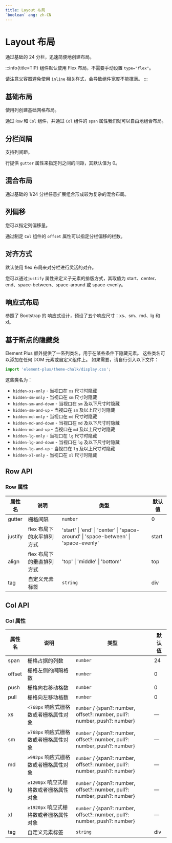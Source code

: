 ```yaml
---
title: Layout 布局
`boolean` ang: zh-CN
---
```


# Layout 布局

通过基础的 24 分栏，迅速简便地创建布局。

:::info{title=TIP}
组件默认使用 Flex 布局，不需要手动设置 `type="flex"`。

请注意父容器避免使用 `inline` 相关样式，会导致组件宽度不能撑满。
:::

## 基础布局

使用列创建基础网格布局。

通过 `Row` 和 `Col` 组件，并通过 `Col` 组件的 `span` 属性我们就可以自由地组合布局。

<code src="./basic-layout.tsx"></code>

## 分栏间隔

支持列间距。

行提供 `gutter` 属性来指定列之间的间距，其默认值为 0。

<code src="./column-spacing.tsx"></code>

## 混合布局

通过基础的 1/24 分栏任意扩展组合形成较为复杂的混合布局。

<code src="./hybrid-layout.tsx"></code>

## 列偏移

您可以指定列偏移量。

通过制定 `Col` 组件的 `offset` 属性可以指定分栏偏移的栏数。

<code src="./column-offset.tsx"></code>

## 对齐方式

默认使用 flex 布局来对分栏进行灵活的对齐。

您可以通过`justify` 属性来定义子元素的排版方式，其取值为 start、center、end、space-between、space-around 或 space-evenly。

<code src="./alignment.tsx"></code>

## 响应式布局

参照了 Bootstrap 的 响应式设计，预设了五个响应尺寸：xs、sm、md、lg 和 xl。

<code src="./responsive-layout.tsx"></code>

## 基于断点的隐藏类

Element Plus 额外提供了一系列类名，用于在某些条件下隐藏元素。 这些类名可以添加在任何 DOM 元素或自定义组件上。 如果需要，请自行引入以下文件：

```js
import 'element-plus/theme-chalk/display.css';
```

这些类名为：

-   `hidden-xs-only` - 当视口在 `xs` 尺寸时隐藏
-   `hidden-sm-only` - 当视口在 `sm` 尺寸时隐藏
-   `hidden-sm-and-down` - 当视口在 `sm` 及以下尺寸时隐藏
-   `hidden-sm-and-up` - 当视口在 `sm` 及以上尺寸时隐藏
-   `hidden-md-only` - 当视口在 `md` 尺寸时隐藏
-   `hidden-md-and-down` - 当视口在 `md` 及以下尺寸时隐藏
-   `hidden-md-and-up` - 当视口在 `md` 及以上尺寸时隐藏
-   `hidden-lg-only` - 当视口在 `lg` 尺寸时隐藏
-   `hidden-lg-and-down` - 当视口在 `lg` 及以下尺寸时隐藏
-   `hidden-lg-and-up` - 当视口在 `lg` 及以上尺寸时隐藏
-   `hidden-xl-only` - 当视口在 `xl` 尺寸时隐藏

## Row API

### Row 属性

| 属性名  | 说明                      | 类型                                                                                             | 默认值 |
| ------- | ------------------------- | ------------------------------------------------------------------------------------------------ | ------ |
| gutter  | 栅格间隔                  | `number`                                                                                         | 0      |
| justify | flex 布局下的水平排列方式 | <Enum>'start' \| 'end' \| 'center' \| 'space-around' \| 'space-between' \| 'space-evenly'</Enum> | start  |
| align   | flex 布局下的垂直排列方式 | <Enum>'top' \| 'middle' \| 'bottom'</Enum>                                                       | top    |
| tag     | 自定义元素标签            | `string`                                                                                         | div    |

## Col API

### Col 属性

| 属性名 | 说明                                   | 类型                                                                                                 | 默认值 |
| ------ | -------------------------------------- | ---------------------------------------------------------------------------------------------------- | ------ |
| span   | 栅格占据的列数                         | `number`                                                                                             | 24     |
| offset | 栅格左侧的间隔格数                     | `number`                                                                                             | 0      |
| push   | 栅格向右移动格数                       | `number`                                                                                             | 0      |
| pull   | 栅格向左移动格数                       | `number`                                                                                             | 0      |
| xs     | `<768px` 响应式栅格数或者栅格属性对象  | `number` / <Enum type='object'>{span?: number, offset?: number, pull?: number, push?: number}</Enum> | —      |
| sm  | `≥768px` 响应式栅格数或者栅格属性对象  | `number` / <Enum type='object'>{span?: number, offset?: number, pull?: number, push?: number}</Enum> | —      |
| md     | `≥992px` 响应式栅格数或者栅格属性对象  | `number` / <Enum type='object'>{span?: number, offset?: number, pull?: number, push?: number}</Enum> | —      |
| lg  | `≥1200px` 响应式栅格数或者栅格属性对象 | `number` / <Enum type='object'>{span?: number, offset?: number, pull?: number, push?: number}</Enum> | —      |
| xl     | `≥1920px` 响应式栅格数或者栅格属性对象 | `number` / <Enum type='object'>{span?: number, offset?: number, pull?: number, push?: number}</Enum> | —      |
| tag    | 自定义元素标签                         | `string`                                                                                             | div    |
